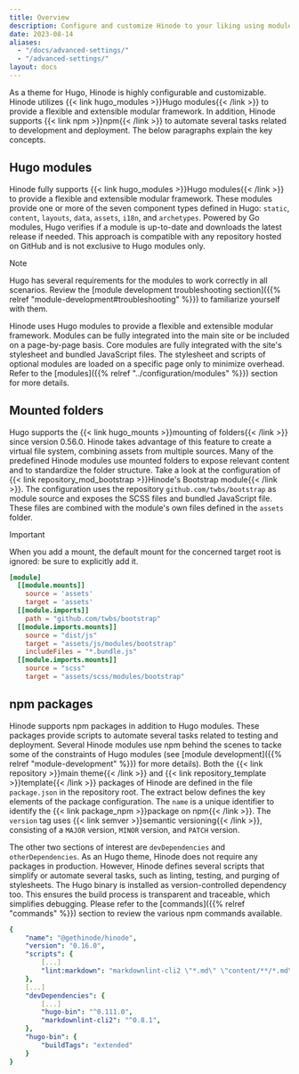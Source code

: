```yaml
---
title: Overview
description: Configure and customize Hinode to your liking using modules, npm, and mounted folders.
date: 2023-08-14
aliases:
  - "/docs/advanced-settings/"
  - "/advanced-settings/"
layout: docs
---
```


As a theme for Hugo, Hinode is highly configurable and customizable. Hinode utilizes {{< link hugo_modules >}}Hugo modules{{< /link >}} to provide a flexible and extensible modular framework. In addition, Hinode supports {{< link npm >}}npm{{< /link >}} to automate several tasks related to development and deployment. The below paragraphs explain the key concepts.

## Hugo modules

Hinode fully supports {{< link hugo_modules >}}Hugo modules{{< /link >}} to provide a flexible and extensible modular framework. These modules provide one or more of the seven component types defined in Hugo: `static`, `content`, `layouts`, `data`, `assets`, `i18n`, and `archetypes`. Powered by Go modules, Hugo verifies if a module is up-to-date and downloads the latest release if needed. This approach is compatible with any repository hosted on GitHub and is not exclusive to Hugo modules only.

> [!NOTE]
> Hugo has several requirements for the modules to work correctly in all scenarios. Review the [module development troubleshooting section]({{% relref "module-development#troubleshooting" %}}) to familiarize yourself with them.

Hinode uses Hugo modules to provide a flexible and extensible modular framework. Modules can be fully integrated into the main site or be included on a page-by-page basis. Core modules are fully integrated with the site's stylesheet and bundled JavaScript files. The stylesheet and scripts of optional modules are loaded on a specific page only to minimize overhead. Refer to the [modules]({{% relref "../configuration/modules" %}}) section for more details.

## Mounted folders

Hugo supports the {{< link hugo_mounts >}}mounting of folders{{< /link >}} since version 0.56.0. Hinode takes advantage of this feature to create a virtual file system, combining assets from multiple sources. Many of the predefined Hinode modules use mounted folders to expose relevant content and to standardize the folder structure. Take a look at the configuration of {{< link repository_mod_bootstrap >}}Hinode's Bootstrap module{{< /link >}}. The configuration uses the repository `github.com/twbs/bootstrap` as module source and exposes the SCSS files and bundled JavaScript file. These files are combined with the module's own files defined in the `assets` folder.

> [!IMPORTANT]
> When you add a mount, the default mount for the concerned target root is ignored: be sure to explicitly add it.

```toml
[module]
  [[module.mounts]]
    source = 'assets'
    target = 'assets'
  [[module.imports]]
    path = "github.com/twbs/bootstrap"
  [[module.imports.mounts]]
    source = "dist/js"
    target = "assets/js/modules/bootstrap"
    includeFiles = "*.bundle.js"
  [[module.imports.mounts]]
    source = "scss"
    target = "assets/scss/modules/bootstrap"
```

## npm packages

Hinode supports npm packages in addition to Hugo modules. These packages provide scripts to automate several tasks related to testing and deployment. Several Hinode modules use npm behind the scenes to tacke some of the constraints of Hugo modules (see [module development]({{% relref "module-development" %}}) for more details). Both the {{< link repository >}}main theme{{< /link >}} and {{< link repository_template >}}template{{< /link >}} packages of Hinode are defined in the file `package.json` in the repository root. The extract below defines the key elements of the package configuration. The `name` is a unique identifier to identify the {{< link package_npm >}}package on npm{{< /link >}}. The `version` tag uses {{< link semver >}}semantic versioning{{< /link >}}, consisting of a `MAJOR` version, `MINOR` version, and `PATCH` version.

The other two sections of interest are `devDependencies` and `otherDependencies`. As an Hugo theme, Hinode does not require any packages in production. However, Hinode defines several scripts that simplify or automate several tasks, such as linting, testing, and purging of stylesheets. The Hugo binary is installed as version-controlled dependency too. This ensures the build process is transparent and traceable, which simplifies debugging. Please refer to the [commands]({{% relref "commands" %}}) section to review the various npm commands available.

```yml
{
    "name": "@gethinode/hinode",
    "version": "0.16.0",
    "scripts": {
        [...]
        "lint:markdown": "markdownlint-cli2 \"*.md\" \"content/**/*.md\"",
    },
    [...]
    "devDependencies": {
        [...]
        "hugo-bin": "^0.111.0",
        "markdownlint-cli2": "^0.8.1",
    },
    "hugo-bin": {
        "buildTags": "extended"
    }
}
```
